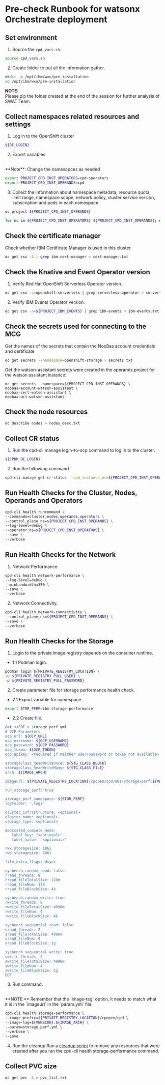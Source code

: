 # Pre-check Runbook for watsonx Orchestrate deployment

## Set environment
1. Source the `cpd_vars.sh`.

```bash
source cpd_vars.sh
```

2. Create folder to put all the information gather.

```bash
mkdir -p /opt/ibm/wxo/pre-installation
cd /opt/ibm/wxo/pre-installation
```

**NOTE:**
<br>Please zip the folder created at the end of the session for further analysis of SWAT Team.

## Collect namespaces related resources and settings

1. Log in to the OpenShift cluster

```bash
${OC_LOGIN}
```

2. Export variables
<br>
**Note**: Change the namesapces as needed

```bash
export PROJECT_CPD_INST_OPERATORS=cpd-operators        
export PROJECT_CPD_INST_OPERANDS=cpd
```

3. Collect the information about namespace metadata, resource quota, limit range, namespace scope, network policy, cluster service version, subscription and pods in each namespace.

```bash
oc project ${PROJECT_CPD_INST_OPERANDS}
```

```bash
for ns in ${PROJECT_CPD_INST_OPERATORS} ${PROJECT_CPD_INST_OPERANDS}; do echo "==== Namespace:  $ns ====" ; oc get project $ns -o yaml > project-$ns.yaml;oc get ResourceQuota -o yaml -n $ns > quota-$ns.yaml;oc get LimitRange -o yaml -n $ns > limitrange-$ns.yaml;oc get NetworkPolicy -o yaml -n $ns > networkpolicy-$ns.yaml; oc get pods -n $ns > pod-list-$ns.txt;done
```

## Check the certificate manager
Check whether IBM Certificate Manager is used in this cluster.

```bash
oc get csv -A | grep ibm-cert-manager > cert-manager.txt
```

## Check the Knative and Event Operator version

1. Verify Red Hat OpenShift Serverless Operator version.

```bash
oc get csv -n=openshift-serverless | grep serverless-operator > serverless-operator.txt
```

2. Verify IBM Events Operator version.

```bash
oc get csv -n=${PROJECT_IBM_EVENTS} | grep ibm-events > ibm-events.txt
```

## Check the secrets used for connecting to the MCG
Get the names of the secrets that contain the NooBaa account credentials and certificate

```bash
oc get secrets --namespace=openshift-storage > secrets.txt
```

Get the watson-assistant secrets were created in the operands project for the watson assistant instance:
```
oc get secrets --namespace=${PROJECT_CPD_INST_OPERANDS} \
noobaa-account-watson-assistant \
noobaa-cert-watson-assistant \
noobaa-uri-watson-assistant
```

## Check the node resources

```bash
oc describe nodes > nodes_desc.txt
```

## Collect CR status

1. Run the cpd-cli manage login-to-ocp command to log in to the cluster.

```bash
${CPDM_OC_LOGIN}
```

2. Run the following command.

```bash
cpd-cli manage get-cr-status --cpd_instance_ns=${PROJECT_CPD_INST_OPERANDS} > cr_status.txt
```

## Run Health Checks for the Cluster, Nodes, Operands and Operators

```bash
cpd-cli health runcommand \
--commands=cluster,nodes,operands,operators \
--control_plane_ns=${PROJECT_CPD_INST_OPERANDS} \
--log-level=debug \
--operator_ns=${PROJECT_CPD_INST_OPERATORS} \
--save \
--verbose
```

## Run Health Checks for the Network
1. Network Performance.

```bash
cpd-cli health network-performance \
--log-level=debug \
--minbandwidth=350 \
--save \
--verbose
```

2. Network Connectivity.

```bash
cpd-cli health network-connectivity \
--control_plane_ns=${PROJECT_CPD_INST_OPERANDS} \
--save \
--verbose
```
## Run Health Checks for the Storage

1. Login to the private image registry depends on the container runtime.

* 1.1 Podman login.

```bash
podman login ${PRIVATE_REGISTRY_LOCATION} \
-u ${PRIVATE_REGISTRY_PULL_USER} \
-p ${PRIVATE_REGISTRY_PULL_PASSWORD}
```

2. Create parameter file for storage performance health check.

* 2.1 Export variable for namespace.

```bash
export STOR_PERF=ibm-storage-performance
```

* 2.2 Create file.

```bash
cat <<EOF > storage_perf.yml
# OCP Parameters
ocp_url: ${OCP_URL}
ocp_username: ${OCP_USERNAME}
ocp_password: ${OCP_PASSWORD}
ocp_token: ${OCP_TOKEN}
ocp_apikey: <required if neither user/password or token not available>

storageClass_ReadWriteOnce: ${STG_CLASS_BLOCK}
storageClass_ReadWriteMany: ${STG_CLASS_FILE}
arch: ${IMAGE_ARCH}

imageurl: ${PRIVATE_REGISTRY_LOCATION}/cpopen/cpd/k8s-storage-perf:${VERSION}.${IMAGE_ARCH}

run_storage_perf: true

storage_perf_namespace: ${STOR_PERF}
logfolder: '.logs'

cluster_infrastructure: <optional>
cluster_name: <optional>
storage_type: <optional>

dedicated_compute_node:
   label_key: "<optional>"
   label_value: "<optional>"

rwx_storagesize: 10Gi
rwo_storagesize: 10Gi

file_extra_flags: dsync

sysbench_random_read: false
rread_threads: 8
rread_fileTotalSize: 128m
rread_fileNum: 128
rread_fileBlockSize: 4k

sysbench_random_write: true
rwrite_threads: 8
rwrite_fileTotalSize: 4096m
rwrite_fileNum: 4
rwrite_fileBlockSize: 4k

sysbench_sequential_read: false
sread_threads: 2
sread_fileTotalSize: 4096m
sread_fileNum: 4
sread_fileBlockSize: 1g

sysbench_sequential_write: true
swrite_threads: 2
swrite_fileTotalSize: 4096m
swrite_fileNum: 4
swrite_fileBlockSize: 1g
EOF
```

3. Run command.
<br>
**NOTE:**
Remember that the `image-tag` option, it needs to match what it is in the `imageurl` in the `param.yml` file.

```bash
cpd-cli health storage-performance \
--image-prefix=${PRIVATE_REGISTRY_LOCATION}/cpopen/cpd \
--image-tag=${VERSION}.${IMAGE_ARCH} \
--param=storage_perf.yml \
--verbose \
--save
```
4. Run the cleanup
Run a [cleanup script](https://www.ibm.com/docs/en/software-hub/5.1.x?topic=health-storage-performance#health-storage-perf__cleanup__title__1) to remove any resources that were created after you ran the cpd-cli health storage-performance command. 

## Collect PVC size

```bash
oc get pvc -A > pvc_list.txt
```
